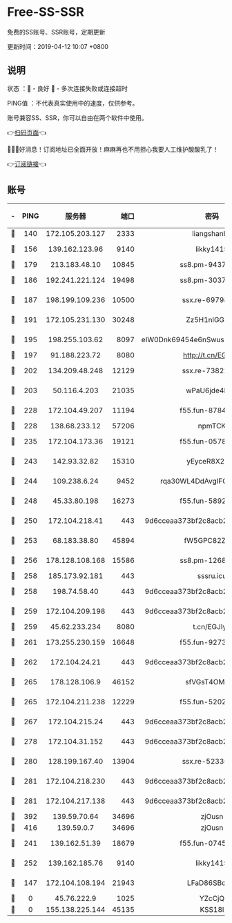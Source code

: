 # Free-SS-SSR

免费的SS账号、SSR账号，定期更新

更新时间：2019-04-12 10:07 +0800

## 说明

状态     ：🙂 - 良好 🙁 - 多次连接失败或连接超时

PING值   ：不代表真实使用中的速度，仅供参考。

账号兼容SS、SSR，你可以自由在两个软件中使用。

👉[扫码页面](https://liesauer.github.io/Free-SS-SSR/)👈

🎉🎉🎉好消息！订阅地址已全面开放！麻麻再也不用担心我要人工维护酸酸乳了！

👉[订阅链接](https://www.liesauer.net/yogurt/subscribe?ACCESS_TOKEN=DAYxR3mMaZAsaqUb)👈

## 账号

|-|PING|服务器|端口|密码|加密方式|区域|
|:----:|:----:|:-----:|-----:|:----:|:----:|:----:|
|🙂|140|172.105.203.127|2333|liangshanbo|chacha20|JP|
|🙂|156|139.162.123.96|9140|likky1415|aes-256-cfb|JP|
|🙂|179|213.183.48.10|10845|ss8.pm-94375071|rc4-md5|RU|
|🙂|186|192.241.221.124|19498|ss8.pm-30379392|aes-256-cfb|US|
|🙂|187|198.199.109.236|10500|ssx.re-69798607|aes-256-cfb|US|
|🙂|191|172.105.231.130|30248|Zz5H1nlGGKHx|aes-256-cfb|JP|
|🙂|195|198.255.103.62|8097|eIW0Dnk69454e6nSwuspv9DmS201tQ0D|aes-256-cfb|US|
|🙂|197|91.188.223.72|8080|http://t.cn/EGJIyrl|rc4-md5|RU|
|🙂|202|134.209.48.248|12129|ssx.re-73822117|aes-256-cfb|US|
|🙂|203|50.116.4.203|21035|wPaU6jde4NZT|aes-256-cfb|US|
|🙂|228|172.104.49.207|11194|f55.fun-87849957|aes-256-cfb|SG|
|🙂|228|138.68.233.12|57206|npmTCK|rc4-md5|US|
|🙂|235|172.104.173.36|19121|f55.fun-05780553|aes-256-cfb|SG|
|🙂|243|142.93.32.82|15310|yEyceR8X2EVd|aes-256-cfb|GB|
|🙂|244|109.238.6.24|9452|rqa30WL4DdAvgIFG6Fs3znzTa|aes-256-cfb|FR|
|🙂|248|45.33.80.198|16273|f55.fun-58920091|aes-256-cfb|US|
|🙂|250|172.104.218.41|443|9d6cceaa373bf2c8acb22e60b6a58be6|aes-256-cfb|US|
|🙂|253|68.183.38.80|45894|fW5GPC82Z97G|aes-256-cfb|GB|
|🙂|256|178.128.108.168|15586|ss8.pm-12681004|aes-256-cfb|SG|
|🙂|258|185.173.92.181|443|sssru.icu|rc4-md5|RU|
|🙂|258|198.74.58.40|443|9d6cceaa373bf2c8acb22e60b6a58be6|aes-256-cfb|US|
|🙂|259|172.104.209.198|443|9d6cceaa373bf2c8acb22e60b6a58be6|aes-256-cfb|US|
|🙂|259|45.62.233.234|8080|t.cn/EGJIyrl|rc4-md5|CA|
|🙂|261|173.255.230.159|16648|f55.fun-92736246|aes-256-cfb|US|
|🙂|262|172.104.24.21|443|9d6cceaa373bf2c8acb22e60b6a58be6|aes-256-cfb|US|
|🙂|265|178.128.106.9|46152|sfVGsT4OMxHC|aes-256-cfb|SG|
|🙂|265|172.104.211.238|12229|f55.fun-52020362|aes-256-cfb|US|
|🙂|267|172.104.215.24|443|9d6cceaa373bf2c8acb22e60b6a58be6|aes-256-cfb|US|
|🙂|278|172.104.31.152|443|9d6cceaa373bf2c8acb22e60b6a58be6|aes-256-cfb|US|
|🙂|280|128.199.167.40|13904|ssx.re-52335495|aes-256-cfb|SG|
|🙂|281|172.104.218.230|443|9d6cceaa373bf2c8acb22e60b6a58be6|aes-256-cfb|US|
|🙂|281|172.104.217.138|443|9d6cceaa373bf2c8acb22e60b6a58be6|aes-256-cfb|US|
|🙂|392|139.59.70.64|34696|zjOusn|chacha20|IN|
|🙂|416|139.59.0.7|34696|zjOusn|chacha20|IN|
|🙂|241|139.162.51.39|18679|f55.fun-07457025|aes-256-cfb|SG|
|🙂|252|139.162.185.76|9140|likky1415|aes-256-cfb|DE|
|🙁|147|172.104.108.194|21943|LFaD86SBq2lY|aes-256-cfb|JP|
|🙁|0|45.76.222.9|1025|YZcCjQ|rc4-md5|JP|
|🙁|0|155.138.225.144|45135|KSS18l|rc4-md5|US|

